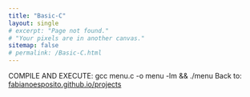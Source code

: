 ```yaml
---
title: "Basic-C"
layout: single
# excerpt: "Page not found."
# "Your pixels are in another canvas."
sitemap: false
# permalink: /Basic-C.html
---
```

COMPILE AND EXECUTE: gcc menu.c -o menu -lm && ./menu
Back to: [fabianoesposito.github.io/projects](https://fabianoesposito.github.io/projects/)